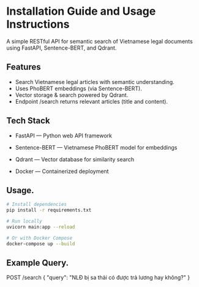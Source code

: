 # Installation Guide and Usage Instructions
A simple RESTful API for semantic search of Vietnamese legal documents using FastAPI, Sentence-BERT, and Qdrant.

## Features
- Search Vietnamese legal articles with semantic understanding.
- Uses PhoBERT embeddings (via Sentence-BERT).
- Vector storage & search powered by Qdrant.
- Endpoint /search returns relevant articles (title and content).

## Tech Stack
- FastAPI — Python web API framework

- Sentence-BERT — Vietnamese PhoBERT model for embeddings

- Qdrant — Vector database for similarity search

- Docker — Containerized deployment

## Usage.
```bash
# Install dependencies
pip install -r requirements.txt

# Run locally
uvicorn main:app --reload

# Or with Docker Compose
docker-compose up --build
```

## Example Query.
POST /search
{
  "query": "NLĐ bị sa thải có được trả lương hay không?"
}